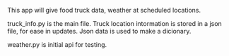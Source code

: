 This app will give food truck data, weather at scheduled locations. 

truck_info.py is the main file. Truck location intormation is stored in a json file, for ease in updates. Json data is used to make a dicionary.

weather.py is initial api for testing.